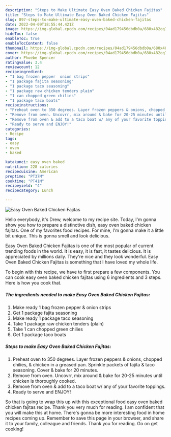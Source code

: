 ```yaml
---
description: "Steps to Make Ultimate Easy Oven Baked Chicken Fajitas"
title: "Steps to Make Ultimate Easy Oven Baked Chicken Fajitas"
slug: 897-steps-to-make-ultimate-easy-oven-baked-chicken-fajitas
date: 2022-04-09T18:55:44.421Z
image: https://img-global.cpcdn.com/recipes/04ad179456dbdb0a/680x482cq70/easy-oven-baked-chicken-fajitas-recipe-main-photo.jpg
hideToc: false
enableToc: true
enableTocContent: false
thumbnail: https://img-global.cpcdn.com/recipes/04ad179456dbdb0a/680x482cq70/easy-oven-baked-chicken-fajitas-recipe-main-photo.jpg
cover: https://img-global.cpcdn.com/recipes/04ad179456dbdb0a/680x482cq70/easy-oven-baked-chicken-fajitas-recipe-main-photo.jpg
author: Phoebe Spencer
ratingvalue: 3.4
reviewcount: 12
recipeingredient:
- "1 bag frozen pepper  onion strips"
- "1 package fajita seasoning"
- "1 package taco seasoning"
- "1 package raw chicken tenders plain"
- "1 can chopped green chilies"
- "1 package taco boats"
recipeinstructions:
- "Preheat oven to 350 degrees. Layer frozen peppers & onions, chopped chilies, & chicken in a greased pan. Sprinkle packets of fajita & taco seasoning. Cover & bake for 20 minutes."
- "Remove from oven. Uncovrr, mix around & bake for 20-25 minutes until chicken is thoroughly cooked."
- "Remove from oven & add to a taco boat w/ any of your favorite toppings."
- "Ready to serve and ENJOY!"
categories:
- Recipe
tags:
- easy
- oven
- baked

katakunci: easy oven baked 
nutrition: 228 calories
recipecuisine: American
preptime: "PT37M"
cooktime: "PT41M"
recipeyield: "4"
recipecategory: Lunch

---
```



![Easy Oven Baked Chicken Fajitas](https://img-global.cpcdn.com/recipes/04ad179456dbdb0a/680x482cq70/easy-oven-baked-chicken-fajitas-recipe-main-photo.jpg)

Hello everybody, it's Drew, welcome to my recipe site. Today, I'm gonna show you how to prepare a distinctive dish, easy oven baked chicken fajitas. One of my favorites food recipes. For mine, I'm gonna make it a little bit unique. This is gonna smell and look delicious.

Easy Oven Baked Chicken Fajitas is one of the most popular of current trending foods in the world. It is easy, it is fast, it tastes delicious. It is appreciated by millions daily. They're nice and they look wonderful. Easy Oven Baked Chicken Fajitas is something that I have loved my whole life.




To begin with this recipe, we have to first prepare a few components. You can cook easy oven baked chicken fajitas using 6 ingredients and 3 steps. Here is how you cook that.

<!--inarticleads1-->

##### The ingredients needed to make Easy Oven Baked Chicken Fajitas:

1. Make ready 1 bag frozen pepper & onion strips
1. Get 1 package fajita seasoning
1. Make ready 1 package taco seasoning
1. Take 1 package raw chicken tenders (plain)
1. Take 1 can chopped green chilies
1. Get 1 package taco boats




<!--inarticleads2-->

##### Steps to make Easy Oven Baked Chicken Fajitas:

1. Preheat oven to 350 degrees. Layer frozen peppers & onions, chopped chilies, & chicken in a greased pan. Sprinkle packets of fajita & taco seasoning. Cover & bake for 20 minutes.
1. Remove from oven. Uncovrr, mix around & bake for 20-25 minutes until chicken is thoroughly cooked.
1. Remove from oven & add to a taco boat w/ any of your favorite toppings.
1. Ready to serve and ENJOY!



So that is going to wrap this up with this exceptional food easy oven baked chicken fajitas recipe. Thank you very much for reading. I am confident that you will make this at home. There's gonna be more interesting food in home recipes coming up. Remember to save this page in your browser, and share it to your family, colleague and friends. Thank you for reading. Go on get cooking!
